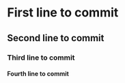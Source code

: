 # First line to commit

## Second line to commit

### Third line to commit

#### Fourth line to commit
